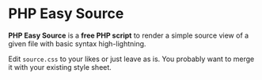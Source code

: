# PHP Easy Source

**PHP Easy Source** is a **free PHP script** to render a simple source view of a given file with basic syntax high-lightning.

Edit `source.css` to your likes or just leave as is. You probably want to merge it with your existing style sheet.
